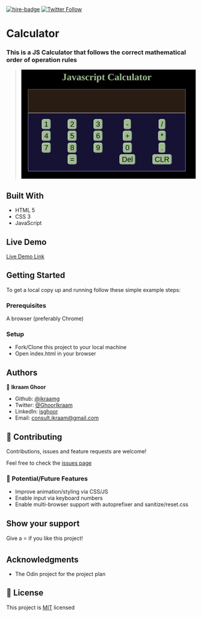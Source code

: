 [![hire-badge](https://img.shields.io/badge/Consult%20/%20Hire%20Ikraam-Click%20to%20Contact-brightgreen)](mailto:consult.ikraam@gmail.com) [![Twitter Follow](https://img.shields.io/twitter/follow/GhoorIkraam?label=Follow%20me%20on%20Twitter&style=social)](https://twitter.com/GhoorIkraam)

# Calculator

### This is a JS Calculator that follows the correct mathematical order of operation rules

> ![screenshot](ss.png)

## Built With

- HTML 5
- CSS 3
- JavaScript

## Live Demo

[Live Demo Link](https://ikraamg.github.io/Calculator/)

## Getting Started

To get a local copy up and running follow these simple example steps:

### Prerequisites

A browser (preferably Chrome)

### Setup

- Fork/Clone this project to your local machine
- Open index.html in your browser

## Authors

👤 **Ikraam Ghoor**

- Github: [@ikraamg](https://github.com/ikraamg)
- Twitter: [@GhoorIkraam](https://twitter.com/GhoorIkraam)
- LinkedIn: [isghoor](https://linkedin.com/isghoor)
- Email: [consult.ikraam@gmail.com](mailto:consult.ikraam@gmail.com)

## 🤝 Contributing

Contributions, issues and feature requests are welcome!

Feel free to check the [issues page](https://github.com/ikraamg/Calculator/issues)

### 🚀 Potential/Future Features

- Improve animation/styling via CSS/JS
- Enable input via keyboard numbers
- Enable multi-browser support with autoprefixer and sanitize/reset.css

## Show your support

Give a ⭐️ if you like this project!

## Acknowledgments

- The Odin project for the project plan

## 📝 License

This project is [MIT](LICENSE.md) licensed
